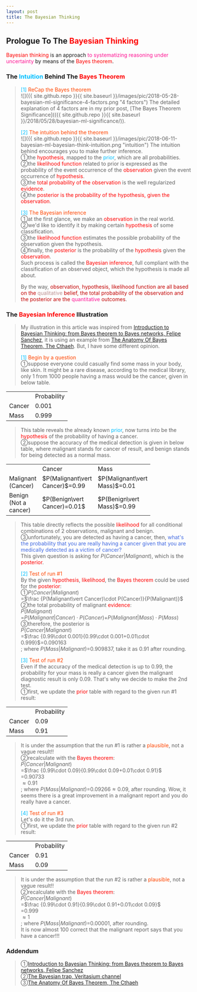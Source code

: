 ```yaml
---
layout: post
title: The Bayesian Thinking
---
```


## Prologue To The <font color="Red">Bayesian Thinking</font>
<p class="message">
<font color="Red">Bayesian thinking</font> is an approach <font color="DeepPink">to systematizing reasoning under uncertainty</font> by means of the <font color="Red">Bayes theorem</font>.
</p>

### The <font color="DeepSkyBlue">Intuition</font> Behind The <font color="Red">Bayes Theorem</font>
><font color="DeepSkyBlue">[1]</font>
><font color="OrangeRed">ReCap the Bayes theorem</font>  
>![]({{ site.github.repo }}{{ site.baseurl }}/images/pic/2018-05-28-bayesian-ml-significance-4-factors.png "4 factors")
>The detailed explanation of 4 factors are in my prior post, [The Bayes Theorem Significance](({{ site.github.repo }}{{ site.baseurl }}/2018/05/28/bayesian-ml-significance/)).  
>
><font color="DeepSkyBlue">[2]</font>
><font color="OrangeRed">The intuition behind the theorem</font>  
>![]({{ site.github.repo }}{{ site.baseurl }}/images/pic/2018-06-11-bayesian-ml-bayesian-think-intuition.png "intuition")
>The intuition behind encourages you to make further inference.  
>&#10112;the <font color="Red">hypothesis</font>, mapped to the <font color="DeepSkyBlue">prior</font>, which are all probabilities.  
>&#10113;the <font color="Red">likelihood function</font> related to prior is expressed as the probability of the event occurrence of the <font color="Red">observation</font> given the event occurrence of <font color="Red">hypothesis</font>.  
>&#10114;the <font color="Red">total probability of the observation</font> is the well regularized <font color="Red">evidence</font>.  
>&#10115;the <font color="Red">posterior is the probability of the hypothesis, given the observation</font>.  
>
><font color="DeepSkyBlue">[3]</font>
><font color="OrangeRed">The Bayesian inference</font>  
>&#10112;at the first glance, we make an <font color="Red">observation</font> in the real world.  
>&#10113;we'd like to identify it by making certain <font color="Red">hypothesis</font> of some classification.  
>&#10114;the <font color="Red">likelihood function</font> estimates the possible probability of the observation given the hypothesis.  
>&#10115;finally, the <font color="Red">posterior</font> is the probability of the <font color="Red">hypothesis</font> given the <font color="Red">observation</font>.  
>Such process is called the <font color="Red">Bayesian inference</font>, full compliant with the classification of an observed object, which the hypothesis is made all about.  
>
>By the way, <font color="#C20000">observation, hypothesis, likelihood function are all based on the <font color="RosyBrown">qualitative</font> belief, the total probability of the observation and the posterior are the <font color="DeepPink">quantitative</font> outcomes</font>.  

### The <font color="Red">Bayesian Inference</font> Illustration
>My illustration in this article was inspired from [Introduction to Bayesian Thinking: from Bayes theorem to Bayes networks, Felipe Sanchez](https://towardsdatascience.com/will-you-become-a-zombie-if-a-99-accuracy-test-result-positive-3da371f5134), it is using an example from [The Anatomy Of Bayes Theorem, The Cthaeh](https://www.probabilisticworld.com/anatomy-bayes-theorem/).  But, I have some different opinion.  
>
><font color="DeepSkyBlue">[1]</font>
><font color="OrangeRed">Begin by a question</font>  
>&#10112;suppose everyone could casually find some mass in your body, like skin. It might be a rare disease, according to the medical library, only 1 from 1000 people having a mass would be the cancer, given in below table.  

<table>
  <tr>
    <td width="50px"></td>
    <td width="75px">Probability</td>
  </tr>
  <tr>
    <td>Cancer</td>
    <td>0.001</td>
  </tr>
  <tr>
    <td>Mass</td>
    <td>0.999</td>
  </tr>
</table>

>This table reveals the already known <font color="DeepSkyBlue">prior</font>, now turns into be the <font color="Red">hypothesis</font> of the probability of having a cancer.    
>&#10113;suppose the accuracy of the medical detection is given in below table, where malignant stands for cancer of result, and benign stands for being detected as a normal mass.  

<table>
  <tr>
    <td width="55px"></td>
    <td width="65px">Cancer</td>
    <td width="65px">Mass</td>
  </tr>
  <tr>
    <td>Malignant<br>(Cancer)</td>
    <td>$P(Malignant\vert Cancer)$=0.99</td>
    <td>$P(Malignant\vert Mass)$=0.01</td>
  </tr>
  <tr>
    <td>Benign<br>(Not a cancer)</td>
    <td>$P(Benign\vert Cancer)=0.01$</td>
    <td>$P(Benign\vert Mass)$=0.99</td>
  </tr>
</table>

>This table directly reflects the possible <font color="Red">likelihood</font> for all conditional combinations of 2 observations, malignant and benign.  
>&#10114;unfortunately, you are detected as having a cancer, then, <font color="RoyalBlue">what's the probability that you are really having a cancer given that you are medically detected as a victim of cancer?</font>  
>This given question is asking for $P(Cancer\vert Malignant)$, which is the <font color="Red">posterior</font>.  
>
><font color="DeepSkyBlue">[2]</font>
><font color="OrangeRed">Test of run #1</font>  
>By the given <font color="Red">hypothesis</font>, <font color="Red">likelihood</font>, the <font color="Red">Bayes theorem</font> could be used for the <font color="Red">posterior</font>:  
>&#10112;$P(Cancer\vert Malignant)$  
>=$\frac {P(Malignant\vert Cancer)\cdot P(Cancer)}{P(Malignant)}$  
>&#10113;the total probability of malignant <font color="Red">evidence</font>:  
>$P(Malignant)$  
>=$P(Malignant\vert Cancer)\cdot P(Cancer)$+$P(Malignant\vert Mass)\cdot P(Mass)$  
>&#10114;therefore, the posterior is   
>$P(Cancer\vert Malignant)$  
>=$\frac {0.99\cdot 0.001}{0.99\cdot 0.001+0.01\cdot 0.999}$=$0.090163$    
>; where $P(Mass\vert Malignant)$=$0.909837$, take it as $0.91$ after rounding.  
>
><font color="DeepSkyBlue">[3]</font>
><font color="OrangeRed">Test of run #2</font>  
>Even if the accuracy of the medical detection is up to $0.99$, the probability for your mass is really a cancer given the malignant diagnostic result is only $0.09$.  That's why we decide to make the 2nd test.  
>&#10112;first, we update the <font color="Red">prior</font> table with regard to the given run #1 result:  

<table>
  <tr>
    <td width="50px"></td>
    <td width="75px">Probability</td>
  </tr>
  <tr>
    <td>Cancer</td>
    <td>0.09</td>
  </tr>
  <tr>
    <td>Mass</td>
    <td>0.91</td>
  </tr>
</table>

>It is under the assumption that the run #1 is rather a <font color="OrangeRed">plausible</font>, not a vague result!!  
>&#10113;recalculate with the <font color="Red">Bayes theorem</font>:  
>$P(Cancer\vert Malignant)$  
>=$\frac {0.99\cdot 0.09}{0.99\cdot 0.09+0.01\cdot 0.91}$  
>=$0.90733$  
>$\approx 0.91$    
>; where $P(Mass\vert Malignant)$=$0.09266\approx 0.09$, after rounding.  Wow, it seems there is a great improvement in a malignant report and you do really have a cancer.  
>
><font color="DeepSkyBlue">[4]</font>
><font color="OrangeRed">Test of run #3</font>  
>Let's do it the 3rd run.  
>&#10112;first, we update the <font color="Red">prior</font> table with regard to the given run #2 result:  

<table>
  <tr>
    <td width="50px"></td>
    <td width="75px">Probability</td>
  </tr>
  <tr>
    <td>Cancer</td>
    <td>0.91</td>
  </tr>
  <tr>
    <td>Mass</td>
    <td>0.09</td>
  </tr>
</table>

>It is under the assumption that the run #2 is rather a <font color="OrangeRed">plausible</font>, not a vague result!!  
>&#10113;recalculate with the <font color="Red">Bayes theorem</font>:  
>$P(Cancer\vert Malignant)$  
>=$\frac {0.99\cdot 0.91}{0.99\cdot 0.91+0.01\cdot 0.09}$  
>=$0.999$  
>$\approx 1$  
>; where $P(Mass\vert Malignant)$=$0.00001$, after rounding.  
>It is now almost $100%$ correct that the malignant report says that you have a cancer!!!  


### Addendum
>&#10112;[Introduction to Bayesian Thinking: from Bayes theorem to Bayes networks, Felipe Sanchez](https://towardsdatascience.com/will-you-become-a-zombie-if-a-99-accuracy-test-result-positive-3da371f5134)  
>&#10113;[The Bayesian trap, Veritasium channel](https://www.youtube.com/watch?v=R13BD8qKeTg&vl=en)  
>&#10114;[The Anatomy Of Bayes Theorem, The Cthaeh](https://www.probabilisticworld.com/anatomy-bayes-theorem/)  

<!--
[1]What is a Bayesian network?
Bayes theorem offers a fundamental mechanism for changing your opinion in the light of evidence. This is what Bayesian networks are about.

https://www.quora.com/What-is-a-Bayesian-network

[2]What are the relationships of Bayes' theorem, Bayesian inference, Naive Bayes, and Bayesian network (in simple English)?
[2.1]Bayesianism is an approach to systematizing reasoning under uncertainty.
[2.2]We can characterize how one’s beliefs ought to change when new information is gained.
[2.3]If we observe the truth or falsity of a relevant event, we can then use Bayes’ theorem to revise our probability assessment for other related events. This is called Bayesian inference.
[2.4]If we are thinking about a complex situation, in which our probability for events depend upon various others, we can use a Bayesian network (also called Bayes net) to represent what we believe. 
[2.5]In a Bayes net, there are nodes connected by arrows. Each node is the probability of an event. An arrow from event A to event B means that our probability of B depends on our probability of A. 
[2.6]Naive Bayes refers to a particularly simple form of a Bayes net, where your event of interest depends on other things, but none of them depends on one another.

https://www.quora.com/What-are-the-relationships-of-Bayes-theorem-Bayesian-inference-Naive-Bayes-and-Bayesian-network-in-simple-English

[3]How does Bayesian networks work?
[3.1]A Bayesian network is good at classifying based on observations.
[3.2]Therefore you can make a network that models relations between events in the present situation, symptoms of these and potential future effects. The BN would then be able to classify the present situation and hence predict future events with a probability.
[3.3]You can do unsupervised learning with a BN from a dataset and allow the learning algorithm to find both structure and probabilities.
[3.4]you can also do supervised learning with a BN, aiding the learning algorithm with a priori knowledge about relations and probabilities in the model. Here, results should become better than ANN and SVM.
[3.5]A BN is a white box approach where you can represent and evaluate the structure of the model explicitly whereas ANN and SVM are black box approaches where you really don't know why you get your results. This puts a limit to how good they can become.

https://www.quora.com/How-does-Bayesian-networks-work

[4]What is Bayesian machine learning?
[4.1]Machine learning is a set of methods for creating models that describe or predicting something about the world. It does so by learning those models from data.
[4.2]Bayesian machine learning allows us to encode our prior beliefs about what those models should look like, independent of what the data tells us. This is especially useful when we don’t have a ton of data to confidently learn our model.

https://www.quora.com/What-is-Bayesian-machine-learning

[5]What does Bayesian networks mean in Machine Learning?
[5.1]A Bayesian network essentially has random variables, and a graph structure that encodes the dependencies between the variables.
[5.2]A Bayesian network is a statistical model which connects random variables with their conditional probabilities. Bayes' theorem is used for the computation of probabilities in the network.

https://www.quora.com/What-does-Bayesian-networks-mean-in-Machine-Learning
-->

<!-- Γ -->
<!-- \Omega -->
<!-- \cap intersection -->
<!-- \cup union -->
<!-- \frac{\Gamma(k + n)}{\Gamma(n)} \frac{1}{r^k}  -->
<!-- \mbox{\large$\vert$}\nolimits_0^\infty -->
<!-- \vert_0^\infty -->
<!-- \vert_{0.5}^{\infty} -->
<!-- &prime; ′ -->
<!-- &Prime; ″ -->
<!-- $E\lbrack X\rbrack$ -->
<!-- \widehat X -->
<!-- \overline{X_n} -->
<!-- \underset{w_{real}}{maxarg} -->
<!-- \underset{Succss}P -->
<!-- \frac{{\overline {X_n}}-\mu}{S/\sqrt n} -->
<!-- \lim_{t\rightarrow\infty} -->
<!-- \int_{0}^{a}\lambda\cdot e^{-\lambda\cdot t}\operatorname dt -->

<!-- Notes -->
<!-- <font color="OrangeRed">items, verb, to make it the focus</font> -->
<!-- <font color="Red">KKT</font> -->
<!-- <font color="Red">SMO heuristics</font> -->
<!-- <font color="Red">F</font> distribution -->
<!-- <font color="Red">t</font> distribution -->
<!-- <font color="DeepSkyBlue">suggested item, soft item</font> -->
<!-- <font color="RoyalBlue">old alpha, quiz, example</font> -->
<!-- <font color="Green">new alpha</font> -->

<!-- <font color="#C20000">conclusion, finding, more details</font> -->
<!-- <font color="DeepPink">positive conclusion, finding</font> -->
<!-- <font color="RosyBrown">negative conclusion, finding</font> -->

<!-- <font color="#00ADAD">policy</font> -->
<!-- <font color="#6100A8">full observable</font> -->
<!-- <font color="#FFAC12">partial observable</font> -->
<!-- <font color="#EB00EB">stochastic</font> -->
<!-- <font color="#8400E6">state transition</font> -->
<!-- <font color="#D600D6">discount factor gamma $\gamma$</font> -->
<!-- <font color="#D600D6">$V(S)$</font> -->
<!-- <font color="#9300FF">immediate reward R(S)</font> -->

<!-- ### <font color="RoyalBlue">Example</font>: Illustration By Rainy And Sunny Days In One Week -->
<!-- <font color="RoyalBlue">[Question]</font> -->
<!-- <font color="DeepSkyBlue">[Answer]</font> -->

<!-- 
[1]Given the vehicles pass through a highway toll station is $6$ per minute, what is the probability that no cars within $30$ seconds?
><font color="DeepSkyBlue">[1]</font>
><font color="OrangeRed">Given the vehicles pass through a highway toll station is $6$ per minute, what is the probability that no cars within $30$ seconds?</font>  
-->

<!--
<table>
  <tr>
    <td>項次</td>
    <td>品名</td>
    <td>描述</td>
  </tr>
  <tr>
    <td>1</td>
    <td>iPhone 5</td>
    <td>iPhone 6 > 5</td>
  </tr>
</table>

<TABLE border="1">
  <TR>
    <TD width="50px">A</TD>
    <TD width="100px">B</TD>
  </TR>
</TABLE>

<TABLE border="1">
  <TR>
    <TD width="50px">A</TD>
    <TD width="100px">B</TD>
  </TR>
  <TR>
    <TD>C</TD>
    <TD>D</TD>
  </TR>
</TABLE>

<TABLE border="1">
  <COL width="50px">
  <COL width="100px">
  <COL width="50px">
  <TR>
    <TD colspan="2">A</TD>
    <TD>B</TD>
  </TR>
  <TR>
    <TD>C</TD>
    <TD>D</TD>
    <TD>E</TD>
  </TR>
</TABLE>
-->

<!--
name | age
---- | ---
LearnShare | 12
Mike |  32

| left | center | right |
| :--- | :----: | ----: |
| aaaa | bbbbbb | ccccc |
| a    | b      | c     |
-->

<!-- https://www.medcalc.org/manual/gamma_distribution_functions.php -->
<!-- https://www.statlect.com/probability-distributions/student-t-distribution#hid5 -->
<!-- http://www.wiris.com/editor/demo/en/ -->
<!-- http://www.astroml.org/book_figures/chapter3/fig_gaussian_distribution.html -->